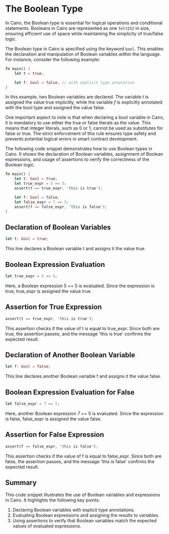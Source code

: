 # The Boolean Type

In Cairo, the Boolean type is essential for logical operations and conditional statements. Booleans in Cairo are represented as one `felt252` in size, ensuring efficient use of space while maintaining the simplicity of true/false logic.

The Boolean type in Cairo is specified using the keyword `bool`. This enables the declaration and manipulation of Boolean variables within the language. For instance, consider the following example:

```rust
fn main() {
    let t = true;

    let f: bool = false; // with explicit type annotation
}
```

In this example, two Boolean variables are declared. The variable $t$ is assigned the value true implicitly, while the variable $f$ is explicitly annotated with the bool type and assigned the value false.

One important aspect to note is that when declaring a bool variable in Cairo, it is mandatory to use either the true or false literals as the value. This means that integer literals, such as $0$ or $1$, cannot be used as substitutes for false or true. The strict enforcement of this rule ensures type safety and prevents potential logical errors in smart contract development.


The following code snippet demonstrates how to use Boolean types in Cairo. It shows the declaration of Boolean variables, assignment of Boolean expressions, and usage of assertions to verify the correctness of the Boolean logic.

```rust
fn main() {
    let t: bool = true;
    let true_expr = 5 == 5;
    assert(t == true_expr, 'this is true');

    let f: bool = false;
    let false_expr = 7 == 5;
    assert(f == false_expr, 'this is false');
}
```

## Declaration of Boolean Variables
```rust
let t: bool = true;
```
This line declares a Boolean variable t and assigns it the value true.

## Boolean Expression Evaluation
```rust
let true_expr = 5 == 5;
```
Here, a Boolean expression 5 == 5 is evaluated. Since the expression is true, true_expr is assigned the value true.

## Assertion for True Expression
```rust
assert(t == true_expr, 'this is true');
```
This assertion checks if the value of t is equal to true_expr. Since both are true, the assertion passes, and the message 'this is true' confirms the expected result.

## Declaration of Another Boolean Variable
```rust
let f: bool = false;
```
This line declares another Boolean variable f and assigns it the value false.

## Boolean Expression Evaluation for False
```rust
let false_expr = 7 == 5;
```
Here, another Boolean expression 7 == 5 is evaluated. Since the expression is false, false_expr is assigned the value false.

## Assertion for False Expression
```rust
assert(f == false_expr, 'this is false');
```
This assertion checks if the value of f is equal to false_expr. Since both are false, the assertion passes, and the message 'this is false' confirms the expected result.

## Summary
This code snippet illustrates the use of Boolean variables and expressions in Cairo. It highlights the following key points:

1. Declaring Boolean variables with explicit type annotations.
2. Evaluating Boolean expressions and assigning the results to variables.
3. Using assertions to verify that Boolean variables match the expected values of evaluated expressions.

